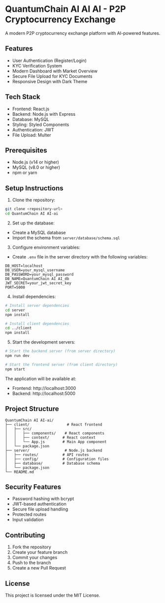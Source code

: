 # QuantumChain AI AI AI - P2P Cryptocurrency Exchange

A modern P2P cryptocurrency exchange platform with AI-powered features.

## Features

- User Authentication (Register/Login)
- KYC Verification System
- Modern Dashboard with Market Overview
- Secure File Upload for KYC Documents
- Responsive Design with Dark Theme

## Tech Stack

- Frontend: React.js
- Backend: Node.js with Express
- Database: MySQL
- Styling: Styled Components
- Authentication: JWT
- File Upload: Multer

## Prerequisites

- Node.js (v14 or higher)
- MySQL (v8.0 or higher)
- npm or yarn

## Setup Instructions

1. Clone the repository:
```bash
git clone <repository-url>
cd QuantumChain AI AI-ai
```

2. Set up the database:
- Create a MySQL database
- Import the schema from `server/database/schema.sql`

3. Configure environment variables:
- Create `.env` file in the server directory with the following variables:
```
DB_HOST=localhost
DB_USER=your_mysql_username
DB_PASSWORD=your_mysql_password
DB_NAME=QuantumChain AI AI_db
JWT_SECRET=your_jwt_secret_key
PORT=5000
```

4. Install dependencies:
```bash
# Install server dependencies
cd server
npm install

# Install client dependencies
cd ../client
npm install
```

5. Start the development servers:
```bash
# Start the backend server (from server directory)
npm run dev

# Start the frontend server (from client directory)
npm start
```

The application will be available at:
- Frontend: http://localhost:3000
- Backend: http://localhost:5000

## Project Structure

```
QuantumChain AI AI-ai/
├── client/                 # React frontend
│   ├── src/
│   │   ├── components/    # React components
│   │   ├── context/      # React context
│   │   └── App.js        # Main App component
│   └── package.json
├── server/                # Node.js backend
│   ├── routes/           # API routes
│   ├── config/           # Configuration files
│   ├── database/         # Database schema
│   └── package.json
└── README.md
```

## Security Features

- Password hashing with bcrypt
- JWT-based authentication
- Secure file upload handling
- Protected routes
- Input validation

## Contributing

1. Fork the repository
2. Create your feature branch
3. Commit your changes
4. Push to the branch
5. Create a new Pull Request

## License

This project is licensed under the MIT License. 